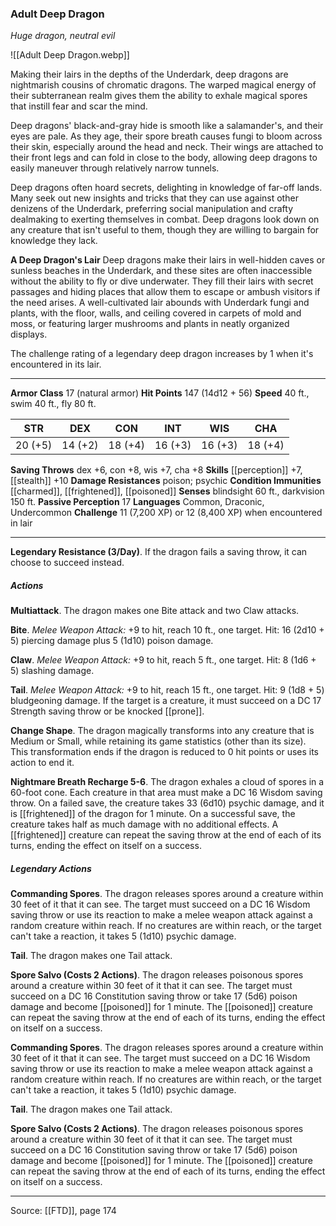 ### Adult Deep Dragon
_Huge dragon, neutral evil_

![[Adult Deep Dragon.webp]]

Making their lairs in the depths of the Underdark, deep dragons are nightmarish cousins of chromatic dragons. The warped magical energy of their subterranean realm gives them the ability to exhale magical spores that instill fear and scar the mind.

Deep dragons' black-and-gray hide is smooth like a salamander's, and their eyes are pale. As they age, their spore breath causes fungi to bloom across their skin, especially around the head and neck. Their wings are attached to their front legs and can fold in close to the body, allowing deep dragons to easily maneuver through relatively narrow tunnels.

Deep dragons often hoard secrets, delighting in knowledge of far-off lands. Many seek out new insights and tricks that they can use against other denizens of the Underdark, preferring social manipulation and crafty dealmaking to exerting themselves in combat. Deep dragons look down on any creature that isn't useful to them, though they are willing to bargain for knowledge they lack.


**A Deep Dragon's Lair** Deep dragons make their lairs in well-hidden caves or sunless beaches in the Underdark, and these sites are often inaccessible without the ability to fly or dive underwater. They fill their lairs with secret passages and hiding places that allow them to escape or ambush visitors if the need arises. A well-cultivated lair abounds with Underdark fungi and plants, with the floor, walls, and ceiling covered in carpets of mold and moss, or featuring larger mushrooms and plants in neatly organized displays.

The challenge rating of a legendary deep dragon increases by 1 when it's encountered in its lair.





---

**Armor Class** 17 (natural armor)
**Hit Points** 147 (14d12 + 56)
**Speed** 40 ft., swim 40 ft., fly 80 ft.

| STR     | DEX     | CON     | INT     | WIS     | CHA     |
|---------|---------|---------|---------|---------|---------|
| 20 (+5) | 14 (+2) | 18 (+4) | 16 (+3) | 16 (+3) | 18 (+4) |

**Saving Throws** dex +6, con +8, wis +7, cha +8
**Skills** [[perception]] +7, [[stealth]] +10
**Damage Resistances** poison; psychic
**Condition Immunities** [[charmed]], [[frightened]], [[poisoned]]
**Senses** blindsight 60 ft., darkvision 150 ft.
**Passive Perception** 17
**Languages** Common, Draconic, Undercommon
**Challenge** 11 (7,200 XP) or 12 (8,400 XP) when encountered in lair

---

**Legendary Resistance (3/Day)**. If the dragon fails a saving throw, it can choose to succeed instead.

##### Actions
**Multiattack**. The dragon makes one Bite attack and two Claw attacks.

**Bite**. _Melee Weapon Attack:_ +9 to hit, reach 10 ft., one target. Hit: 16 (2d10 + 5) piercing damage plus 5 (1d10) poison damage.

**Claw**. _Melee Weapon Attack:_ +9 to hit, reach 5 ft., one target. Hit: 8 (1d6 + 5) slashing damage.

**Tail**. _Melee Weapon Attack:_ +9 to hit, reach 15 ft., one target. Hit: 9 (1d8 + 5) bludgeoning damage. If the target is a creature, it must succeed on a DC 17 Strength saving throw or be knocked [[prone]].

**Change Shape**. The dragon magically transforms into any creature that is Medium or Small, while retaining its game statistics (other than its size). This transformation ends if the dragon is reduced to 0 hit points or uses its action to end it.

**Nightmare Breath Recharge 5-6**. The dragon exhales a cloud of spores in a 60-foot cone. Each creature in that area must make a DC 16 Wisdom saving throw. On a failed save, the creature takes 33 (6d10) psychic damage, and it is [[frightened]] of the dragon for 1 minute. On a successful save, the creature takes half as much damage with no additional effects. A [[frightened]] creature can repeat the saving throw at the end of each of its turns, ending the effect on itself on a success.

##### Legendary Actions
**Commanding Spores**. The dragon releases spores around a creature within 30 feet of it that it can see. The target must succeed on a DC 16 Wisdom saving throw or use its reaction to make a melee weapon attack against a random creature within reach. If no creatures are within reach, or the target can't take a reaction, it takes 5 (1d10) psychic damage.

**Tail**. The dragon makes one Tail attack.

**Spore Salvo (Costs 2 Actions)**. The dragon releases poisonous spores around a creature within 30 feet of it that it can see. The target must succeed on a DC 16 Constitution saving throw or take 17 (5d6) poison damage and become [[poisoned]] for 1 minute. The [[poisoned]] creature can repeat the saving throw at the end of each of its turns, ending the effect on itself on a success.

**Commanding Spores**. The dragon releases spores around a creature within 30 feet of it that it can see. The target must succeed on a DC 16 Wisdom saving throw or use its reaction to make a melee weapon attack against a random creature within reach. If no creatures are within reach, or the target can't take a reaction, it takes 5 (1d10) psychic damage.

**Tail**. The dragon makes one Tail attack.

**Spore Salvo (Costs 2 Actions)**. The dragon releases poisonous spores around a creature within 30 feet of it that it can see. The target must succeed on a DC 16 Constitution saving throw or take 17 (5d6) poison damage and become [[poisoned]] for 1 minute. The [[poisoned]] creature can repeat the saving throw at the end of each of its turns, ending the effect on itself on a success.


---

Source: [[FTD]], page 174